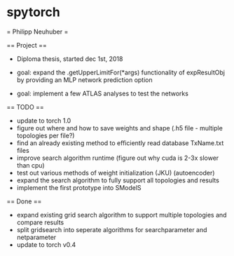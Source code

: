 # spytorch

= Philipp Neuhuber =

== Project ==

 * Diploma thesis, started dec 1st, 2018
 
 * goal: expand the .getUpperLimitFor(*args) functionality of expResultObj by providing an MLP network prediction option
 * goal: implement a few ATLAS analyses to test the networks

== TODO ==
  
 * update to torch 1.0
 * figure out where and how to save weights and shape (.h5 file - multiple topologies per file?)
 * find an already existing method to efficiently read database TxName.txt files
 * improve search algorithm runtime (figure out why cuda is 2-3x slower than cpu)
 * test out various methods of weight initialization (JKU) (autoencoder)
 * expand the search algorithm to fully support all topologies and results
 * implement the first prototype into SModelS

== Done ==

 * expand existing grid search algorithm to support multiple topologies and compare results
 * split gridsearch into seperate algorithms for searchparameter and netparameter
 * update to torch v0.4
